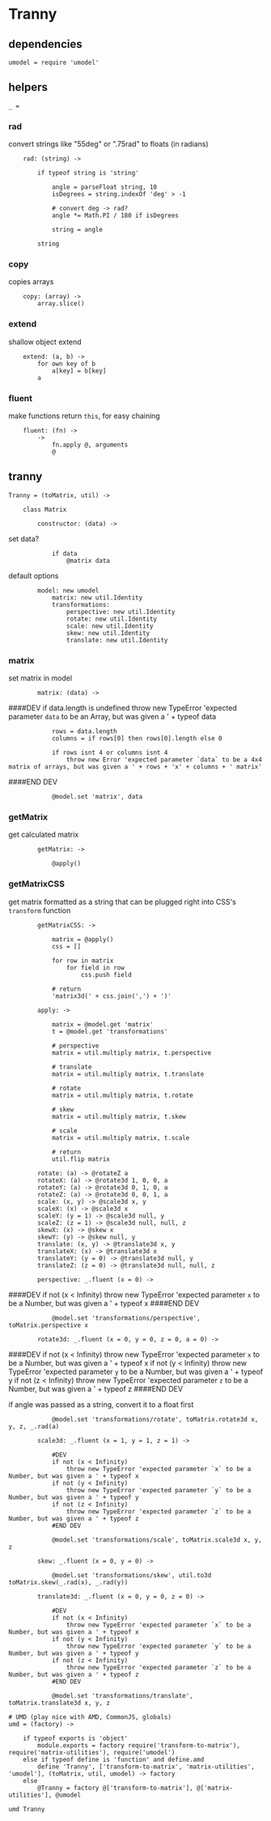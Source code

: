 # Tranny

## dependencies

	umodel = require 'umodel'

## helpers

	_ =

### rad
convert strings like "55deg" or ".75rad" to floats (in radians)

		rad: (string) ->

			if typeof string is 'string'

				angle = parseFloat string, 10
				isDegrees = string.indexOf 'deg' > -1

				# convert deg -> rad?
				angle *= Math.PI / 180 if isDegrees

				string = angle
			
			string

### copy
copies arrays

		copy: (array) ->
			array.slice()

### extend
shallow object extend

		extend: (a, b) ->
			for own key of b
				a[key] = b[key]
			a

### fluent
make functions return `this`, for easy chaining

		fluent: (fn) ->
			->
				fn.apply @, arguments
				@
## tranny

	Tranny = (toMatrix, util) ->

		class Matrix

			constructor: (data) ->

set data?
			
				if data
					@matrix data

default options

			model: new umodel
				matrix: new util.Identity
				transformations:
					perspective: new util.Identity
					rotate: new util.Identity
					scale: new util.Identity
					skew: new util.Identity
					translate: new util.Identity

### matrix
set matrix in model

			matrix: (data) ->

####DEV
				if data.length is undefined
					throw new TypeError 'expected parameter `data` to be an Array, but was given a ' + typeof data

				rows = data.length
				columns = if rows[0] then rows[0].length else 0

				if rows isnt 4 or columns isnt 4
					throw new Error 'expected parameter `data` to be a 4x4 matrix of arrays, but was given a ' + rows + 'x' + columns + ' matrix'
####END DEV

				@model.set 'matrix', data

### getMatrix
get calculated matrix

			getMatrix: ->

				@apply()

### getMatrixCSS
get matrix formatted as a string that can be plugged right into CSS's `transform` function

			getMatrixCSS: ->

				matrix = @apply()
				css = []

				for row in matrix
					for field in row
						css.push field

				# return
				'matrix3d(' + css.join(',') + ')'

			apply: ->

				matrix = @model.get 'matrix'
				t = @model.get 'transformations'

				# perspective
				matrix = util.multiply matrix, t.perspective

				# translate
				matrix = util.multiply matrix, t.translate

				# rotate
				matrix = util.multiply matrix, t.rotate

				# skew
				matrix = util.multiply matrix, t.skew

				# scale
				matrix = util.multiply matrix, t.scale

				# return
				util.flip matrix

			rotate: (a) -> @rotateZ a
			rotateX: (a) -> @rotate3d 1, 0, 0, a
			rotateY: (a) -> @rotate3d 0, 1, 0, a
			rotateZ: (a) -> @rotate3d 0, 0, 1, a
			scale: (x, y) -> @scale3d x, y
			scaleX: (x) -> @scale3d x
			scaleY: (y = 1) -> @scale3d null, y
			scaleZ: (z = 1) -> @scale3d null, null, z
			skewX: (x) -> @skew x
			skewY: (y) -> @skew null, y
			translate: (x, y) -> @translate3d x, y
			translateX: (x) -> @translate3d x
			translateY: (y = 0) -> @translate3d null, y
			translateZ: (z = 0) -> @translate3d null, null, z

			perspective: _.fluent (x = 0) ->

####DEV
				if not (x < Infinity)
					throw new TypeError 'expected parameter `x` to be a Number, but was given a ' + typeof x
####END DEV

				@model.set 'transformations/perspective', toMatrix.perspective x

			rotate3d: _.fluent (x = 0, y = 0, z = 0, a = 0) ->

####DEV
				if not (x < Infinity)
					throw new TypeError 'expected parameter `x` to be a Number, but was given a ' + typeof x
				if not (y < Infinity)
					throw new TypeError 'expected parameter `y` to be a Number, but was given a ' + typeof y
				if not (z < Infinity)
					throw new TypeError 'expected parameter `z` to be a Number, but was given a ' + typeof z
####END DEV

if angle was passed as a string, convert it to a float first

				@model.set 'transformations/rotate', toMatrix.rotate3d x, y, z, _.rad(a)

			scale3d: _.fluent (x = 1, y = 1, z = 1) ->

				#DEV
				if not (x < Infinity)
					throw new TypeError 'expected parameter `x` to be a Number, but was given a ' + typeof x
				if not (y < Infinity)
					throw new TypeError 'expected parameter `y` to be a Number, but was given a ' + typeof y
				if not (z < Infinity)
					throw new TypeError 'expected parameter `z` to be a Number, but was given a ' + typeof z
				#END DEV

				@model.set 'transformations/scale', toMatrix.scale3d x, y, z

			skew: _.fluent (x = 0, y = 0) ->

				@model.set 'transformations/skew', util.to3d toMatrix.skew(_.rad(x), _.rad(y))

			translate3d: _.fluent (x = 0, y = 0, z = 0) ->

				#DEV
				if not (x < Infinity)
					throw new TypeError 'expected parameter `x` to be a Number, but was given a ' + typeof x
				if not (y < Infinity)
					throw new TypeError 'expected parameter `y` to be a Number, but was given a ' + typeof y
				if not (z < Infinity)
					throw new TypeError 'expected parameter `z` to be a Number, but was given a ' + typeof z
				#END DEV

				@model.set 'transformations/translate', toMatrix.translate3d x, y, z

	# UMD (play nice with AMD, CommonJS, globals)
	umd = (factory) ->

		if typeof exports is 'object'
			module.exports = factory require('transform-to-matrix'), require('matrix-utilities'), require('umodel')
		else if typeof define is 'function' and define.amd
			define 'Tranny', ['transform-to-matrix', 'matrix-utilities', 'umodel'], (toMatrix, util, umodel) -> factory
		else
			@Tranny = factory @['transform-to-matrix'], @['matrix-utilities'], @umodel

	umd Tranny